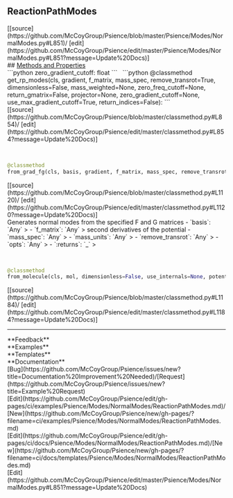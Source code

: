 ## <a id="Psience.Modes.NormalModes.ReactionPathModes">ReactionPathModes</a> 

<div class="docs-source-link" markdown="1">
[[source](https://github.com/McCoyGroup/Psience/blob/master/Psience/Modes/NormalModes.py#L851)/
[edit](https://github.com/McCoyGroup/Psience/edit/master/Psience/Modes/NormalModes.py#L851?message=Update%20Docs)]
</div>









<div class="collapsible-section">
 <div class="collapsible-section collapsible-section-header" markdown="1">
## <a class="collapse-link" data-toggle="collapse" href="#methods" markdown="1"> Methods and Properties</a> <a class="float-right" data-toggle="collapse" href="#methods"><i class="fa fa-chevron-down"></i></a>
 </div>
 <div class="collapsible-section collapsible-section-body collapse show" id="methods" markdown="1">
 ```python
zero_gradient_cutoff: float
```
<a id="Psience.Modes.NormalModes.ReactionPathModes.get_rp_modes" class="docs-object-method">&nbsp;</a> 
```python
@classmethod
get_rp_modes(cls, gradient, f_matrix, mass_spec, remove_transrot=True, dimensionless=False, mass_weighted=None, zero_freq_cutoff=None, return_gmatrix=False, projector=None, zero_gradient_cutoff=None, use_max_gradient_cutoff=True, return_indices=False): 
```
<div class="docs-source-link" markdown="1">
[[source](https://github.com/McCoyGroup/Psience/blob/master/classmethod.py#L854)/
[edit](https://github.com/McCoyGroup/Psience/edit/master/classmethod.py#L854?message=Update%20Docs)]
</div>


<a id="Psience.Modes.NormalModes.ReactionPathModes.from_grad_fg" class="docs-object-method">&nbsp;</a> 
```python
@classmethod
from_grad_fg(cls, basis, gradient, f_matrix, mass_spec, remove_transrot=True, dimensionless=False, zero_freq_cutoff=None, mass_weighted=None, origin=None, projector=None, zero_gradient_cutoff=None, return_status=False, **opts): 
```
<div class="docs-source-link" markdown="1">
[[source](https://github.com/McCoyGroup/Psience/blob/master/classmethod.py#L1120)/
[edit](https://github.com/McCoyGroup/Psience/edit/master/classmethod.py#L1120?message=Update%20Docs)]
</div>
Generates normal modes from the specified F and G matrices
  - `basis`: `Any`
    > 
  - `f_matrix`: `Any`
    > second derivatives of the potential
  - `mass_spec`: `Any`
    > 
  - `mass_units`: `Any`
    > 
  - `remove_transrot`: `Any`
    > 
  - `opts`: `Any`
    > 
  - `:returns`: `_`
    >


<a id="Psience.Modes.NormalModes.ReactionPathModes.from_molecule" class="docs-object-method">&nbsp;</a> 
```python
@classmethod
from_molecule(cls, mol, dimensionless=False, use_internals=None, potential_derivatives=None, project_transrot=True, zero_freq_cutoff=None, masses=None, zero_gradient_cutoff=None, return_status=False, **opts): 
```
<div class="docs-source-link" markdown="1">
[[source](https://github.com/McCoyGroup/Psience/blob/master/classmethod.py#L1184)/
[edit](https://github.com/McCoyGroup/Psience/edit/master/classmethod.py#L1184?message=Update%20Docs)]
</div>
 </div>
</div>












---


<div markdown="1" class="text-secondary">
<div class="container">
  <div class="row">
   <div class="col" markdown="1">
**Feedback**   
</div>
   <div class="col" markdown="1">
**Examples**   
</div>
   <div class="col" markdown="1">
**Templates**   
</div>
   <div class="col" markdown="1">
**Documentation**   
</div>
   <div class="col" markdown="1">
   
</div>
   <div class="col" markdown="1">
   
</div>
   <div class="col" markdown="1">
   
</div>
</div>
  <div class="row">
   <div class="col" markdown="1">
[Bug](https://github.com/McCoyGroup/Psience/issues/new?title=Documentation%20Improvement%20Needed)/[Request](https://github.com/McCoyGroup/Psience/issues/new?title=Example%20Request)   
</div>
   <div class="col" markdown="1">
[Edit](https://github.com/McCoyGroup/Psience/edit/gh-pages/ci/examples/Psience/Modes/NormalModes/ReactionPathModes.md)/[New](https://github.com/McCoyGroup/Psience/new/gh-pages/?filename=ci/examples/Psience/Modes/NormalModes/ReactionPathModes.md)   
</div>
   <div class="col" markdown="1">
[Edit](https://github.com/McCoyGroup/Psience/edit/gh-pages/ci/docs/Psience/Modes/NormalModes/ReactionPathModes.md)/[New](https://github.com/McCoyGroup/Psience/new/gh-pages/?filename=ci/docs/templates/Psience/Modes/NormalModes/ReactionPathModes.md)   
</div>
   <div class="col" markdown="1">
[Edit](https://github.com/McCoyGroup/Psience/edit/master/Psience/Modes/NormalModes.py#L851?message=Update%20Docs)   
</div>
   <div class="col" markdown="1">
   
</div>
   <div class="col" markdown="1">
   
</div>
   <div class="col" markdown="1">
   
</div>
</div>
</div>
</div>
